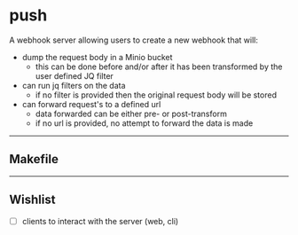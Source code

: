 # push

A webhook server allowing users to create a new webhook that will:
- dump the request body in a Minio bucket
  - this can be done before and/or after it has been transformed by the user defined JQ filter
- can run jq filters on the data
  - if no filter is provided then the original request body will be stored 
- can forward request's to a defined url
  - data forwarded can be either pre- or post-transform
  - if no url is provided, no attempt to forward the data is made
-----
## Makefile

-----
## Wishlist
 - [ ] clients to interact with the server (web, cli)